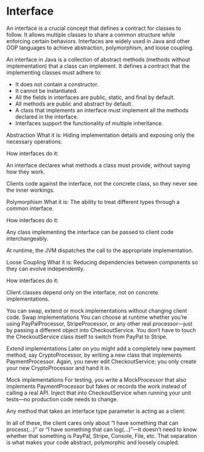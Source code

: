 # Interface

An interface is a crucial concept that defines a contract for classes to follow. It allows multiple classes to share a common structure while enforcing certain behaviors. Interfaces are widely used in Java and other OOP languages to achieve abstraction, polymorphism, and loose coupling.

An interface in Java is a collection of abstract methods (methods without implementation) that a class can implement. It defines a contract that the implementing classes must adhere to:

- It does not contain a constructor.
- It cannot be instantiated.
- All the fields in interfaces are public, static, and final by default.
- All methods are public and abstract by default.
- A class that implements an interface must implement all the methods declared in the interface.
- Interfaces support the functionality of multiple inheritance.

Abstraction
What it is: Hiding implementation details and exposing only the necessary operations.

How interfaces do it:

An interface declares what methods a class must provide, without saying how they work.

Clients code against the interface, not the concrete class, so they never see the inner workings.

Polymorphism
What it is: The ability to treat different types through a common interface.

How interfaces do it:

Any class implementing the interface can be passed to client code interchangeably.

At runtime, the JVM dispatches the call to the appropriate implementation.

Loose Coupling
What it is: Reducing dependencies between components so they can evolve independently.

How interfaces do it:

Client classes depend only on the interface, not on concrete implementations.

You can swap, extend or mock implementations without changing client code.
Swap implementations
You can choose at runtime whether you’re using PayPalProcessor, StripeProcessor, or any other real processor—just by passing a different object into CheckoutService. You don’t have to touch the CheckoutService class itself to switch from PayPal to Stripe.

Extend implementations
Later on you might add a completely new payment method, say CryptoProcessor, by writing a new class that implements PaymentProcessor. Again, you never edit CheckoutService; you only create your new CryptoProcessor and hand it in.

Mock implementations
For testing, you write a MockProcessor that also implements PaymentProcessor but fakes or records the work instead of calling a real API. Inject that into CheckoutService when running your unit tests—no production code needs to change.

Any method that takes an interface type parameter is acting as a client:

In all of these, the client cares only about “I have something that can process(...)” or “I have something that can log(...)”—it doesn’t need to know whether that something is PayPal, Stripe, Console, File, etc. That separation is what makes your code abstract, polymorphic and loosely coupled.